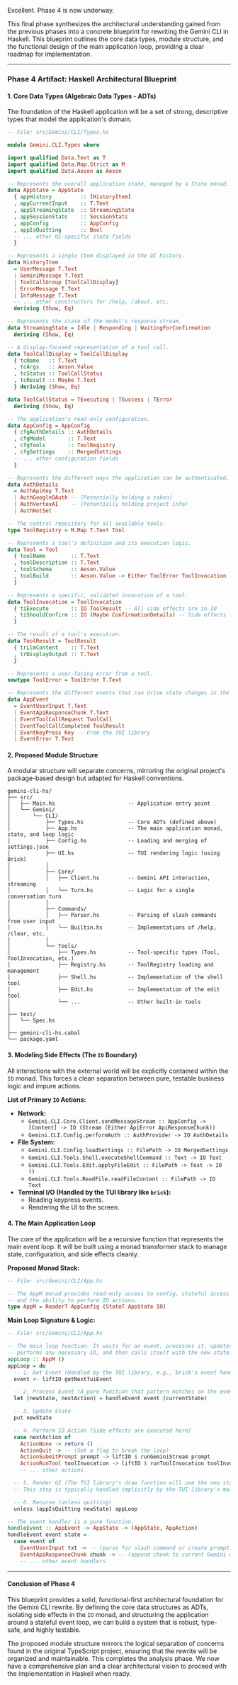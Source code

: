 Excellent. Phase 4 is now underway.

This final phase synthesizes the architectural understanding gained from the previous phases into a concrete blueprint for rewriting the Gemini CLI in Haskell. This blueprint outlines the core data types, module structure, and the functional design of the main application loop, providing a clear roadmap for implementation.

---

### **Phase 4 Artifact: Haskell Architectural Blueprint**

#### **1. Core Data Types (Algebraic Data Types - ADTs)**

The foundation of the Haskell application will be a set of strong, descriptive types that model the application's domain.

```haskell
-- File: src/Gemini/CLI/Types.hs

module Gemini.CLI.Types where

import qualified Data.Text as T
import qualified Data.Map.Strict as M
import qualified Data.Aeson as Aeson

-- Represents the overall application state, managed by a State monad.
data AppState = AppState
  { appHistory         :: [HistoryItem]
  , appCurrentInput    :: T.Text
  , appStreamingState  :: StreamingState
  , appSessionStats    :: SessionStats
  , appConfig          :: AppConfig
  , appIsQuitting      :: Bool
  -- ... other UI-specific state fields
  }

-- Represents a single item displayed in the UI history.
data HistoryItem
  = UserMessage T.Text
  | GeminiMessage T.Text
  | ToolCallGroup [ToolCallDisplay]
  | ErrorMessage T.Text
  | InfoMessage T.Text
  -- ... other constructors for /help, /about, etc.
  deriving (Show, Eq)

-- Represents the state of the model's response stream.
data StreamingState = Idle | Responding | WaitingForConfirmation
  deriving (Show, Eq)

-- A display-focused representation of a tool call.
data ToolCallDisplay = ToolCallDisplay
  { tcName   :: T.Text
  , tcArgs   :: Aeson.Value
  , tcStatus :: ToolCallStatus
  , tcResult :: Maybe T.Text
  } deriving (Show, Eq)

data ToolCallStatus = TExecuting | TSuccess | TError
  deriving (Show, Eq)

-- The application's read-only configuration.
data AppConfig = AppConfig
  { cfgAuthDetails :: AuthDetails
  , cfgModel       :: T.Text
  , cfgTools       :: ToolRegistry
  , cfgSettings    :: MergedSettings
  -- ... other configuration fields
  }

-- Represents the different ways the application can be authenticated.
data AuthDetails
  = AuthApiKey T.Text
  | AuthGoogleOAuth -- (Potentially holding a token)
  | AuthVertexAI    -- (Potentially holding project info)
  | AuthNotSet

-- The central repository for all available tools.
type ToolRegistry = M.Map T.Text Tool

-- Represents a tool's definition and its execution logic.
data Tool = Tool
  { toolName        :: T.Text
  , toolDescription :: T.Text
  , toolSchema      :: Aeson.Value
  , toolBuild       :: Aeson.Value -> Either ToolError ToolInvocation
  }

-- Represents a specific, validated invocation of a tool.
data ToolInvocation = ToolInvocation
  { tiExecute       :: IO ToolResult -- All side effects are in IO
  , tiShouldConfirm :: IO (Maybe ConfirmationDetails) -- Side effects for checking fs, etc.
  }

-- The result of a tool's execution.
data ToolResult = ToolResult
  { trLlmContent    :: T.Text
  , trDisplayOutput :: T.Text
  }

-- Represents a user-facing error from a tool.
newtype ToolError = ToolError T.Text

-- Represents the different events that can drive state changes in the app.
data AppEvent
  = EventUserInput T.Text
  | EventApiResponseChunk T.Text
  | EventToolCallRequest ToolCall
  | EventToolCallCompleted ToolResult
  | EventKeyPress Key -- From the TUI library
  | EventError T.Text
```

#### **2. Proposed Module Structure**

A modular structure will separate concerns, mirroring the original project's package-based design but adapted for Haskell conventions.

```
gemini-cli-hs/
├── src/
│   ├── Main.hs                       -- Application entry point
│   └── Gemini/
│       └── CLI/
│           ├── Types.hs              -- Core ADTs (defined above)
│           ├── App.hs                -- The main application monad, state, and loop logic
│           ├── Config.hs             -- Loading and merging of settings.json
│           ├── UI.hs                 -- TUI rendering logic (using Brick)
│           │
│           ├── Core/
│           │   ├── Client.hs         -- Gemini API interaction, streaming
│           │   └── Turn.hs           -- Logic for a single conversation turn
│           │
│           ├── Commands/
│           │   ├── Parser.hs         -- Parsing of slash commands from user input
│           │   └── Builtin.hs        -- Implementations of /help, /clear, etc.
│           │
│           └── Tools/
│               ├── Types.hs          -- Tool-specific types (Tool, ToolInvocation, etc.)
│               ├── Registry.hs       -- ToolRegistry loading and management
│               ├── Shell.hs          -- Implementation of the shell tool
│               ├── Edit.hs           -- Implementation of the edit tool
│               └── ...               -- Other built-in tools
│
├── test/
│   └── Spec.hs
│
├── gemini-cli-hs.cabal
└── package.yaml
```

#### **3. Modeling Side Effects (The `IO` Boundary)**

All interactions with the external world will be explicitly contained within the `IO` monad. This forces a clean separation between pure, testable business logic and impure actions.

**List of Primary `IO` Actions:**

*   **Network:**
    *   `Gemini.CLI.Core.Client.sendMessageStream :: AppConfig -> [Content] -> IO (Stream (Either ApiError ApiResponseChunk))`
    *   `Gemini.CLI.Config.performAuth :: AuthProvider -> IO AuthDetails`
*   **File System:**
    *   `Gemini.CLI.Config.loadSettings :: FilePath -> IO MergedSettings`
    *   `Gemini.CLI.Tools.Shell.executeShellCommand :: Text -> IO Text`
    *   `Gemini.CLI.Tools.Edit.applyFileEdit :: FilePath -> Text -> IO ()`
    *   `Gemini.CLI.Tools.ReadFile.readFileContent :: FilePath -> IO Text`
*   **Terminal I/O (Handled by the TUI library like `brick`):**
    *   Reading keypress events.
    *   Rendering the UI to the screen.

#### **4. The Main Application Loop**

The core of the application will be a recursive function that represents the main event loop. It will be built using a monad transformer stack to manage state, configuration, and side effects cleanly.

**Proposed Monad Stack:**

```haskell
-- File: src/Gemini/CLI/App.hs

-- The AppM monad provides read-only access to config, stateful access to AppState,
-- and the ability to perform IO actions.
type AppM = ReaderT AppConfig (StateT AppState IO)
```

**Main Loop Signature & Logic:**

```haskell
-- File: src/Gemini/CLI/App.hs

-- The main loop function. It waits for an event, processes it, updates the state,
-- performs any necessary IO, and then calls itself with the new state.
appLoop :: AppM ()
appLoop = do
  -- 1. Get Event (Handled by the TUI library, e.g., brick's event handler)
  event <- liftIO getNextTuiEvent

  -- 2. Process Event (A pure function that pattern matches on the event)
  let (newState, nextAction) = handleEvent event (currentState)

  -- 3. Update State
  put newState

  -- 4. Perform IO Action (Side effects are executed here)
  case nextAction of
    ActionNone -> return ()
    ActionQuit -> -- (Set a flag to break the loop)
    ActionSubmitPrompt prompt -> liftIO $ runGeminiStream prompt
    ActionRunTool toolInvocation -> liftIO $ runToolInvocation toolInvocation
    -- ... other actions

  -- 5. Render UI (The TUI library's draw function will use the new state)
  -- This step is typically handled implicitly by the TUI library's main loop.

  -- 6. Recurse (unless quitting)
  unless (appIsQuitting newState) appLoop

-- The event handler is a pure function.
handleEvent :: AppEvent -> AppState -> (AppState, AppAction)
handleEvent event state =
  case event of
    EventUserInput txt -> -- (parse for slash command or create prompt)
    EventApiResponseChunk chunk -> -- (append chunk to current Gemini message)
    -- ... other event handlers
```

---

#### **Conclusion of Phase 4**

This blueprint provides a solid, functional-first architectural foundation for the Gemini CLI rewrite. By defining the core data structures as ADTs, isolating side effects in the `IO` monad, and structuring the application around a stateful event loop, we can build a system that is robust, type-safe, and highly testable.

The proposed module structure mirrors the logical separation of concerns found in the original TypeScript project, ensuring that the rewrite will be organized and maintainable. This completes the analysis phase. We now have a comprehensive plan and a clear architectural vision to proceed with the implementation in Haskell when ready.
